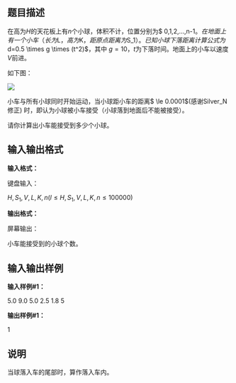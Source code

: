 题目描述
----

在高为$H$的天花板上有$n$个小球，体积不计，位置分别为$ 0,1,2,…,n-1$。在地面上有一个小车（长为$L$，高为$K$，距原点距离为$S_1$）。已知小球下落距离计算公式为$d=0.5 \times g \times (t^2)$，其中 $g=10$，$t$为下落时间。地面上的小车以速度$V$前进。

如下图：

![](https://cdn.luogu.org/upload/pic/11.png)

小车与所有小球同时开始运动，当小球距小车的距离$ \le 0.0001$(感谢Silver_N修正) 时，即认为小球被小车接受（小球落到地面后不能被接受）。

请你计算出小车能接受到多少个小球。

输入输出格式
------

**输入格式：**  

键盘输入：

$H,S_1,V,L,K,n (l \le H,S_1,V,L,K,n \le 100000)$

**输出格式：**  

屏幕输出：

小车能接受到的小球个数。

输入输出样例
------

**输入样例#1：** 

5.0 9.0 5.0 2.5 1.8 5

**输出样例#1：** 

1

说明
--

当球落入车的尾部时，算作落入车内。